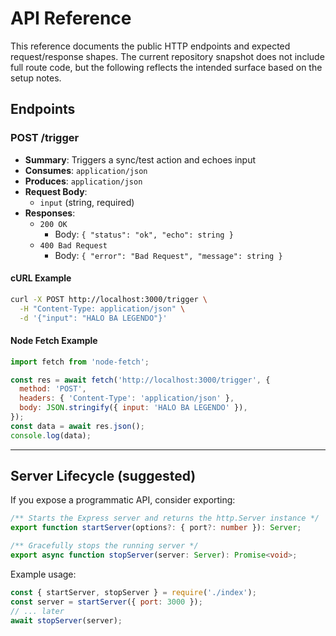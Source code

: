 # API Reference

This reference documents the public HTTP endpoints and expected request/response shapes. The current repository snapshot does not include full route code, but the following reflects the intended surface based on the setup notes.

## Endpoints

### POST /trigger
- **Summary**: Triggers a sync/test action and echoes input
- **Consumes**: `application/json`
- **Produces**: `application/json`
- **Request Body**:
  - `input` (string, required)
- **Responses**:
  - `200 OK`
    - Body: `{ "status": "ok", "echo": string }`
  - `400 Bad Request`
    - Body: `{ "error": "Bad Request", "message": string }`

#### cURL Example
```bash
curl -X POST http://localhost:3000/trigger \
  -H "Content-Type: application/json" \
  -d '{"input": "HALO BA LEGENDO"}'
```

#### Node Fetch Example
```js
import fetch from 'node-fetch';

const res = await fetch('http://localhost:3000/trigger', {
  method: 'POST',
  headers: { 'Content-Type': 'application/json' },
  body: JSON.stringify({ input: 'HALO BA LEGENDO' }),
});
const data = await res.json();
console.log(data);
```

---

## Server Lifecycle (suggested)
If you expose a programmatic API, consider exporting:

```ts
/** Starts the Express server and returns the http.Server instance */
export function startServer(options?: { port?: number }): Server;

/** Gracefully stops the running server */
export async function stopServer(server: Server): Promise<void>;
```

Example usage:

```js
const { startServer, stopServer } = require('./index');
const server = startServer({ port: 3000 });
// ... later
await stopServer(server);
```
